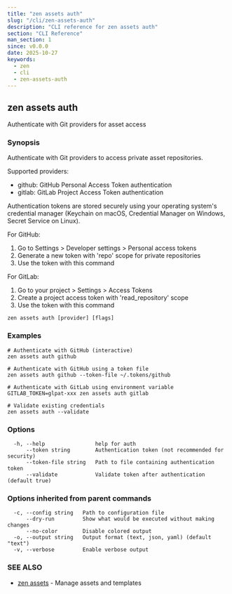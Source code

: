 ```yaml
---
title: "zen assets auth"
slug: "/cli/zen-assets-auth"
description: "CLI reference for zen assets auth"
section: "CLI Reference"
man_section: 1
since: v0.0.0
date: 2025-10-27
keywords:
  - zen
  - cli
  - zen-assets-auth
---
```


## zen assets auth

Authenticate with Git providers for asset access

### Synopsis

Authenticate with Git providers to access private asset repositories.

Supported providers:
- github: GitHub Personal Access Token authentication
- gitlab: GitLab Project Access Token authentication

Authentication tokens are stored securely using your operating system's
credential manager (Keychain on macOS, Credential Manager on Windows,
Secret Service on Linux).

For GitHub:
1. Go to Settings > Developer settings > Personal access tokens
2. Generate a new token with 'repo' scope for private repositories
3. Use the token with this command

For GitLab:
1. Go to your project > Settings > Access Tokens
2. Create a project access token with 'read_repository' scope
3. Use the token with this command

```
zen assets auth [provider] [flags]
```

### Examples

```
# Authenticate with GitHub (interactive)
zen assets auth github

# Authenticate with GitHub using a token file
zen assets auth github --token-file ~/.tokens/github

# Authenticate with GitLab using environment variable
GITLAB_TOKEN=glpat-xxx zen assets auth gitlab

# Validate existing credentials
zen assets auth --validate

```

### Options

```
  -h, --help                help for auth
      --token string        Authentication token (not recommended for security)
      --token-file string   Path to file containing authentication token
      --validate            Validate token after authentication (default true)
```

### Options inherited from parent commands

```
  -c, --config string   Path to configuration file
      --dry-run         Show what would be executed without making changes
      --no-color        Disable colored output
  -o, --output string   Output format (text, json, yaml) (default "text")
  -v, --verbose         Enable verbose output
```

### SEE ALSO

* [zen assets](zen-assets.md.md)	 - Manage assets and templates

